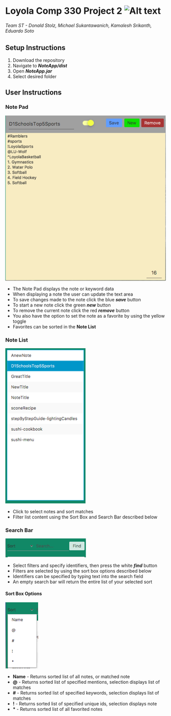 # Loyola Comp 330 Project 2 ![Alt text](https://api.travis-ci.org/donald-stolz/Loyola_Comp330_Team_Project2.svg?branch=master)
###### Team ST - Donald Stolz, Michael Sukantawanich, Kamalesh Srikanth, Eduardo Soto

## Setup Instructions
1. Download the repository
2. Navigate to **_NoteApp/dist_**
3. Open **_NoteApp.jar_**
4. Select desired folder

## User Instructions 
### Note Pad 
![Alt text](/GUIScreenshots/NotePad.png?raw=true "Note Pad")
  * The Note Pad displays the note or keyword data
  * When displaying a note the user can update the text area
  * To save changes made to the note click the blue **_save_** button
  * To start a new note click the green **_new_** button
  * To remove the current note click the red **_remove_** button
  * You also have the option to set the note as a favorite by using the yellow toggle
   * Favorites can be sorted in the **Note List**

### Note List 
![Alt text](/GUIScreenshots/NoteList.png?raw=true "Note List")
  * Click to select notes and sort matches
  * Filter list content using the Sort Box and Search Bar described below

### Search Bar 
![Alt text](/GUIScreenshots/SearchBar.png?raw=true "Search Bar")
  * Select filters and specify identifiers, then press the white **_find_** button
  * Filters are selected by using the sort box options described below
  * Identifiers can be specified by typing text into the search field
   * An empty search bar will return the entire list of your selected sort
  
#### Sort Box Options 
![Alt text](/GUIScreenshots/SortBoxScreenshot.png?raw=true "Sort Box")
  * **Name** - Returns sorted list of all notes, or matched note
  * **@** - Returns sorted list of specified mentions, selection displays list of matches
  * **#** - Returns sorted list of specified keywords, selection displays list of matches
  * **!** - Returns sorted list of specified unique ids, selection displays note
  * **\*** - Returns sorted list of all favorited notes
  


